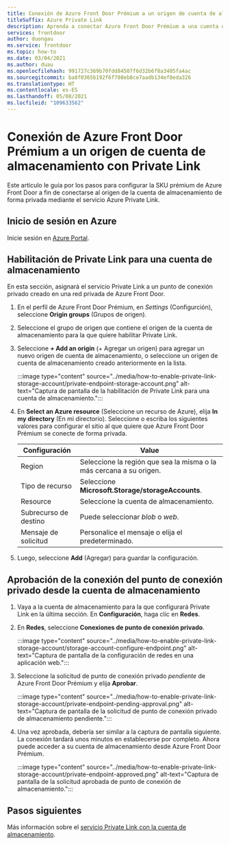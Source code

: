 ```yaml
---
title: Conexión de Azure Front Door Prémium a un origen de cuenta de almacenamiento con Private Link
titleSuffix: Azure Private Link
description: Aprenda a conectar Azure Front Door Prémium a una cuenta de almacenamiento de forma privada.
services: frontdoor
author: duongau
ms.service: frontdoor
ms.topic: how-to
ms.date: 03/04/2021
ms.author: duau
ms.openlocfilehash: 991727c369b70fdd84507f6d32b6f8a3405fa4ac
ms.sourcegitcommit: ba8f0365b192f6f708eb8ce7aadb134ef8eda326
ms.translationtype: HT
ms.contentlocale: es-ES
ms.lasthandoff: 05/08/2021
ms.locfileid: "109633562"
---
```

# <a name="connect-azure-front-door-premium-to-a-storage-account-origin-with-private-link"></a>Conexión de Azure Front Door Prémium a un origen de cuenta de almacenamiento con Private Link

Este artículo le guía por los pasos para configurar la SKU prémium de Azure Front Door a fin de conectarse al origen de la cuenta de almacenamiento de forma privada mediante el servicio Azure Private Link.

## <a name="sign-in-to-azure"></a>Inicio de sesión en Azure

Inicie sesión en [Azure Portal](https://portal.azure.com).

## <a name="enable-private-link-to-a-storage-account"></a>Habilitación de Private Link para una cuenta de almacenamiento
 
En esta sección, asignará el servicio Private Link a un punto de conexión privado creado en una red privada de Azure Front Door. 

1. En el perfil de Azure Front Door Prémium, en *Settings* (Configurción), seleccione **Origin groups** (Grupos de origen).

1. Seleccione el grupo de origen que contiene el origen de la cuenta de almacenamiento para la que quiere habilitar Private Link.

1. Seleccione **+ Add an origin** (+ Agregar un origen) para agregar un nuevo origen de cuenta de almacenamiento, o seleccione un origen de cuenta de almacenamiento creado anteriormente en la lista.

    :::image type="content" source="../media/how-to-enable-private-link-storage-account/private-endpoint-storage-account.png" alt-text="Captura de pantalla de la habilitación de Private Link para una cuenta de almacenamiento.":::

1. En **Select an Azure resource** (Seleccione un recurso de Azure), elija **In my directory** (En mi directorio). Seleccione o escriba los siguientes valores para configurar el sitio al que quiere que Azure Front Door Prémium se conecte de forma privada.

    | Configuración | Value |
    | ------- | ----- |
    | Region | Seleccione la región que sea la misma o la más cercana a su origen. |
    | Tipo de recurso | Seleccione **Microsoft.Storage/storageAccounts**. |
    | Resource | Seleccione la cuenta de almacenamiento. |
    | Subrecurso de destino | Puede seleccionar *blob* o *web*. |
    | Mensaje de solicitud | Personalice el mensaje o elija el predeterminado. |

1. Luego, seleccione **Add** (Agregar) para guardar la configuración.

## <a name="approve-private-endpoint-connection-from-the-storage-account"></a>Aprobación de la conexión del punto de conexión privado desde la cuenta de almacenamiento

1. Vaya a la cuenta de almacenamiento para la que configurará Private Link en la última sección. En **Configuración**, haga clic en **Redes**.

1. En **Redes**, seleccione **Conexiones de punto de conexión privado**. 

    :::image type="content" source="../media/how-to-enable-private-link-storage-account/storage-account-configure-endpoint.png" alt-text="Captura de pantalla de la configuración de redes en una aplicación web.":::

1. Seleccione la solicitud de punto de conexión privado *pendiente* de Azure Front Door Prémium y elija **Aprobar**.

    :::image type="content" source="../media/how-to-enable-private-link-storage-account/private-endpoint-pending-approval.png" alt-text="Captura de pantalla de la solicitud de punto de conexión privado de almacenamiento pendiente.":::

1. Una vez aprobada, debería ser similar a la captura de pantalla siguiente. La conexión tardará unos minutos en establecerse por completo. Ahora puede acceder a su cuenta de almacenamiento desde Azure Front Door Prémium.

    :::image type="content" source="../media/how-to-enable-private-link-storage-account/private-endpoint-approved.png" alt-text="Captura de pantalla de la solicitud aprobada de punto de conexión de almacenamiento.":::

## <a name="next-steps"></a>Pasos siguientes

Más información sobre el [servicio Private Link con la cuenta de almacenamiento](../../storage/common/storage-private-endpoints.md).
